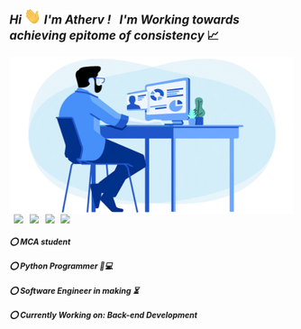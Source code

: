 ## <em> Hi </em> <img src="https://raw.githubusercontent.com/ABSphreak/ABSphreak/master/gifs/Hi.gif" width="30px"><em> I'm Atherv ! </em> &nbsp; <em> I'm Working towards achieving epitome of consistency  </em> 📈
<div class="suck">
<img width=540px height=280px align="left" src="https://raw.githubusercontent.com/ColonelAVP/ColonelAVP/master/1_BU7f02LeQeELztqxa8eCmw.gif" />
 </div>


&nbsp; [<img height="28" src="https://camo.githubusercontent.com/35b0b8bfbd8840f35607fb56ad0a139047fd5d6e09ceb060c5c6f0a5abd1044c/68747470733a2f2f6564656e742e6769746875622e696f2f537570657254696e7949636f6e732f696d616765732f7376672f747769747465722e737667" />](https://twitter.com/ColonelAVP_)
&nbsp; [<img height="28" src="https://camo.githubusercontent.com/8f245234577766478eaf3ee72b0615e99bb9ef3eaa56e1c37f75692811181d5c/68747470733a2f2f6564656e742e6769746875622e696f2f537570657254696e7949636f6e732f696d616765732f7376672f66616365626f6f6b2e737667" />](https://www.facebook.com/atherv.v.patil/)
&nbsp; [<img height="28" src="https://camo.githubusercontent.com/c9dacf0f25a1489fdbc6c0d2b41cda58b77fa210a13a886d6f99e027adfbd358/68747470733a2f2f6564656e742e6769746875622e696f2f537570657254696e7949636f6e732f696d616765732f7376672f696e7374616772616d2e737667" />](https://www.instagram.com/athervvpatil/)
&nbsp; [<img height="28" src="https://camo.githubusercontent.com/c8a9c5b414cd812ad6a97a46c29af67239ddaeae08c41724ff7d945fb4c047e5/68747470733a2f2f6564656e742e6769746875622e696f2f537570657254696e7949636f6e732f696d616765732f7376672f6c696e6b6564696e2e737667" />](https://www.linkedin.com/in/atherv-patil-4a86691b1/)
#### <em> ⭕ MCA student </em>
#### <em> ⭕ Python Programmer 🐍💻 </em>
#### <em> ⭕ Software Engineer in making ⏳ </em>
#### <em> ⭕ Currently Working on: Back-end Development </em> 
 
